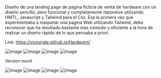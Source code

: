 Diseño de una landing page de pagina ficticia de venta de hardware con un diseño sencillo, pero funcional y completamente reponsive utilizando HMTL, Javascript y Tailwind para el Css. Esa la primera vez que experimentaba a maquetar una pagina Web utilizando Tailwind, debo reconocer que ha resultado bastante mas cómodo y eficiente a la hora de realizar un diseño rápido de lo que pensaba a priori.

Link: https://victorigle.github.io/Hardpoint/

![image](https://github.com/user-attachments/assets/40e378b1-f799-4ad1-8e62-243181af1afe)
![image](https://github.com/user-attachments/assets/2da8dd50-e006-4651-a66d-f8b713ecc79b)
![image](https://github.com/user-attachments/assets/e04e8902-311f-4564-800d-ab6a64651539)
![image](https://github.com/user-attachments/assets/5bea27ad-742d-4e84-b1ea-4f56e1447c11)

Version movil

![image](https://github.com/user-attachments/assets/e27882f9-3083-4e7e-8eab-9b7b1257c957)
![image](https://github.com/user-attachments/assets/2532a5a6-3c2c-4f26-bd19-2a6321661bd7)
![image](https://github.com/user-attachments/assets/ece8df48-74b2-485d-9a9d-587f098bbae9)
![image](https://github.com/user-attachments/assets/f40a797b-c083-4854-9207-eb4894283891)










